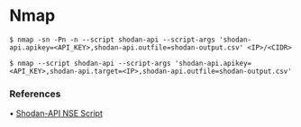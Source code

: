 # Nmap

`$ nmap -sn -Pn -n --script shodan-api --script-args 'shodan-api.apikey=<API_KEY>,shodan-api.outfile=shodan-output.csv' <IP>/<CIDR>`

`$ nmap --script shodan-api --script-args 'shodan-api.apikey=<API_KEY>,shodan-api.target=<IP>,shodan-api.outfile=shodan-output.csv'`

### **References**

• [Shodan-API NSE Script](https://nmap.org/nsedoc/scripts/shodan-api.html)